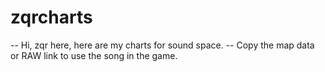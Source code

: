 # zqrcharts
-- Hi, zqr here, here are my charts for sound space.
-- Copy the map data or RAW link to use the song in the game.
